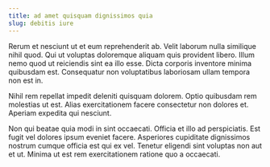 ```yaml
---
title: ad amet quisquam dignissimos quia
slug: debitis iure
---
```


Rerum et nesciunt ut et eum reprehenderit ab. Velit laborum nulla similique nihil quod. Qui ut voluptas doloremque aliquam quis provident libero. Illum nemo quod ut reiciendis sint ea illo esse. Dicta corporis inventore minima quibusdam est. Consequatur non voluptatibus laboriosam ullam tempora non est in.

Nihil rem repellat impedit deleniti quisquam dolorem. Optio quibusdam rem molestias ut est. Alias exercitationem facere consectetur non dolores et. Aperiam expedita qui nesciunt.

Non qui beatae quia modi in sint occaecati. Officia et illo ad perspiciatis. Est fugit vel dolores ipsum eveniet facere. Asperiores cupiditate dignissimos nostrum cumque officia est qui ex vel. Tenetur eligendi sint voluptas non aut et ut. Minima ut est rem exercitationem ratione quo a occaecati.
